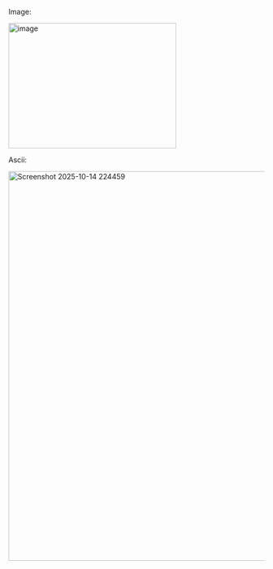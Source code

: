 Image:


<img width="330" height="247" alt="image" src="https://github.com/user-attachments/assets/9f6f1df4-c89b-4cbf-b572-634b04a54406" />

Ascii:


<img width="1366" height="768" alt="Screenshot 2025-10-14 224459" src="https://github.com/user-attachments/assets/f5d6aaa9-8ca0-43c2-bee1-70bed7294331" />
